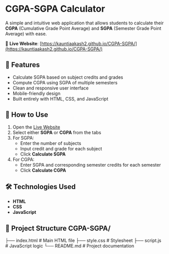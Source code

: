 # CGPA-SGPA Calculator

A simple and intuitive web application that allows students to calculate their **CGPA** (Cumulative Grade Point Average) and **SGPA** (Semester Grade Point Average) with ease.

🔗 **Live Website**: [https://kauntiaakash2.github.io/CGPA-SGPA/](https://kauntiaakash2.github.io/CGPA-SGPA/)

## 📌 Features

- Calculate SGPA based on subject credits and grades
- Compute CGPA using SGPA of multiple semesters
- Clean and responsive user interface
- Mobile-friendly design
- Built entirely with HTML, CSS, and JavaScript

## 🚀 How to Use

1. Open the [Live Website](https://kauntiaakash2.github.io/CGPA-SGPA/)
2. Select either **SGPA** or **CGPA** from the tabs
3. For SGPA:
   - Enter the number of subjects
   - Input credit and grade for each subject
   - Click **Calculate SGPA**
4. For CGPA:
   - Enter SGPA and corresponding semester credits for each semester
   - Click **Calculate CGPA**

## 🛠️ Technologies Used

- **HTML**
- **CSS**
- **JavaScript**

## 📂 Project Structure CGPA-SGPA/
├── index.html        # Main HTML file
├── style.css         # Stylesheet
├── script.js         # JavaScript logic
└── README.md         # Project documentation


